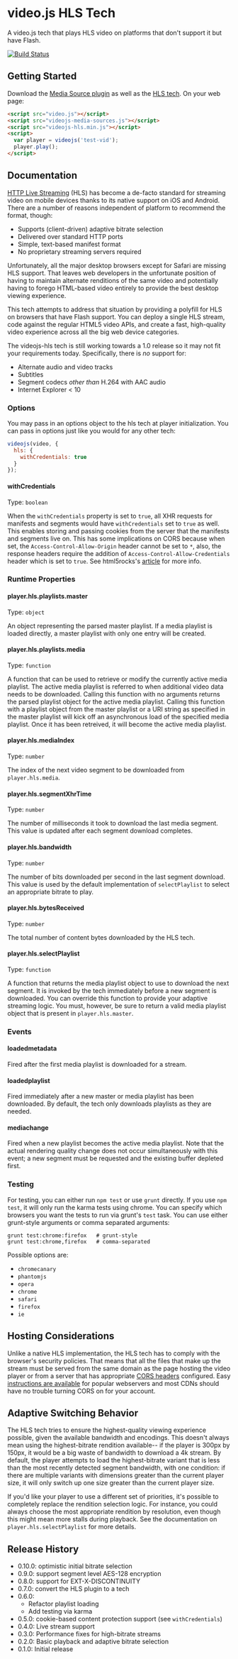 # video.js HLS Tech

A video.js tech that plays HLS video on platforms that don't support it but have Flash.

[![Build Status](https://travis-ci.org/videojs/videojs-contrib-hls.svg?branch=master)](https://travis-ci.org/videojs/videojs-contrib-hls)

## Getting Started
Download the [Media Source plugin](https://github.com/videojs/videojs-contrib-media-sources/releases) as well as the [HLS tech](https://github.com/videojs/videojs-contrib-hls/releases). On your web page:

```html
<script src="video.js"></script>
<script src="videojs-media-sources.js"></script>
<script src="videojs-hls.min.js"></script>
<script>
  var player = videojs('test-vid');
  player.play();
</script>
```

## Documentation
[HTTP Live Streaming](https://developer.apple.com/streaming/) (HLS) has
become a de-facto standard for streaming video on mobile devices
thanks to its native support on iOS and Android. There are a number of
reasons independent of platform to recommend the format, though:

- Supports (client-driven) adaptive bitrate selection
- Delivered over standard HTTP ports
- Simple, text-based manifest format
- No proprietary streaming servers required

Unfortunately, all the major desktop browsers except for Safari are
missing HLS support. That leaves web developers in the unfortunate
position of having to maintain alternate renditions of the same video
and potentially having to forego HTML-based video entirely to provide
the best desktop viewing experience.

This tech attempts to address that situation by providing a polyfill
for HLS on browsers that have Flash support. You can deploy a single
HLS stream, code against the regular HTML5 video APIs, and create a
fast, high-quality video experience across all the big web device
categories.

The videojs-hls tech is still working towards a 1.0 release so it
may not fit your requirements today. Specifically, there is _no_
support for:

- Alternate audio and video tracks
- Subtitles
- Segment codecs _other than_ H.264 with AAC audio
- Internet Explorer < 10

### Options

You may pass in an options object to the hls tech at player
initialization. You can pass in options just like you would for any
other tech:

```javascript
videojs(video, {
  hls: {
    withCredentials: true
  }
});
```

#### withCredentials
Type: `boolean`

When the `withCredentials` property is set to `true`, all XHR requests for
manifests and segments would have `withCredentials` set to `true` as well. This
enables storing and passing cookies from the server that the manifests and
segments live on. This has some implications on CORS because when set, the
`Access-Control-Allow-Origin` header cannot be set to `*`, also, the response
headers require the addition of `Access-Control-Allow-Credentials` header which
is set to `true`.
See html5rocks's [article](http://www.html5rocks.com/en/tutorials/cors/)
for more info.

### Runtime Properties
#### player.hls.playlists.master
Type: `object`

An object representing the parsed master playlist. If a media playlist
is loaded directly, a master playlist with only one entry will be
created.

#### player.hls.playlists.media
Type: `function`

A function that can be used to retrieve or modify the currently active
media playlist. The active media playlist is referred to when
additional video data needs to be downloaded. Calling this function
with no arguments returns the parsed playlist object for the active
media playlist. Calling this function with a playlist object from the
master playlist or a URI string as specified in the master playlist
will kick off an asynchronous load of the specified media
playlist. Once it has been retreived, it will become the active media
playlist.

#### player.hls.mediaIndex
Type: `number`

The index of the next video segment to be downloaded from
`player.hls.media`.

#### player.hls.segmentXhrTime
Type: `number`

The number of milliseconds it took to download the last media segment.
This value is updated after each segment download completes.

#### player.hls.bandwidth
Type: `number`

The number of bits downloaded per second in the last segment download.
This value is used by the default implementation of `selectPlaylist` 
to select an appropriate bitrate to play.

#### player.hls.bytesReceived
Type: `number`

The total number of content bytes downloaded by the HLS tech.

#### player.hls.selectPlaylist
Type: `function`

A function that returns the media playlist object to use to download
the next segment. It is invoked by the tech immediately before a new
segment is downloaded. You can override this function to provide your
adaptive streaming logic. You must, however, be sure to return a valid
media playlist object that is present in `player.hls.master`.

### Events
#### loadedmetadata

Fired after the first media playlist is downloaded for a stream.

#### loadedplaylist

Fired immediately after a new master or media playlist has been
downloaded. By default, the tech only downloads playlists as they
are needed.

#### mediachange

Fired when a new playlist becomes the active media playlist. Note that
the actual rendering quality change does not occur simultaneously with
this event; a new segment must be requested and the existing buffer
depleted first.

### Testing

For testing, you can either run `npm test` or use `grunt` directly.
If you use `npm test`, it will only run the karma tests using chrome.
You can specify which browsers you want the tests to run via grunt's `test` task.
You can use either grunt-style arguments or comma separated arguments:
```
grunt test:chrome:firefox	# grunt-style
grunt test:chrome,firefox	# comma-separated
```
Possible options are:
* `chromecanary`
* `phantomjs`
* `opera`
* `chrome`
* `safari`
* `firefox`
* `ie`

## Hosting Considerations
Unlike a native HLS implementation, the HLS tech has to comply with
the browser's security policies. That means that all the files that
make up the stream must be served from the same domain as the page
hosting the video player or from a server that has appropriate [CORS
headers](https://developer.mozilla.org/en-US/docs/HTTP/Access_control_CORS)
configured. Easy [instructions are
available](http://enable-cors.org/server.html) for popular webservers
and most CDNs should have no trouble turning CORS on for your account.

## Adaptive Switching Behavior
The HLS tech tries to ensure the highest-quality viewing experience 
possible, given the available bandwidth and encodings. This doesn't
always mean using the highest-bitrate rendition available-- if the player
is 300px by 150px, it would be a big waste of bandwidth to download a 4k
stream. By default, the player attempts to load the highest-bitrate 
variant that is less than the most recently detected segment bandwidth,
with one condition: if there are multiple variants with dimensions greater
than the current player size, it will only switch up one size greater 
than the current player size.

If you'd like your player to use a different set of priorities, it's 
possible to completely replace the rendition selection logic. For 
instance, you could always choose the most appropriate rendition by 
resolution, even though this might mean more stalls during playback.
See the documentation on `player.hls.selectPlaylist` for more details.

## Release History
- 0.10.0: optimistic initial bitrate selection
- 0.9.0: support segment level AES-128 encryption
- 0.8.0: support for EXT-X-DISCONTINUITY
- 0.7.0: convert the HLS plugin to a tech
- 0.6.0:
  - Refactor playlist loading
  - Add testing via karma
- 0.5.0: cookie-based content protection support (see `withCredentials`)
- 0.4.0: Live stream support
- 0.3.0: Performance fixes for high-bitrate streams
- 0.2.0: Basic playback and adaptive bitrate selection
- 0.1.0: Initial release
